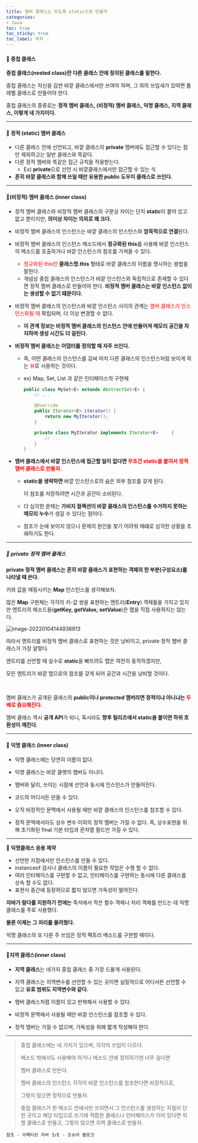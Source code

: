 ```yaml
---
title: 멤버 클래스는 되도록 static으로 만들라
categories:
- Java
toc: true
toc_sticky: true
toc_label: 목차
---
```




#### 🔗 중첩 클래스

**중첩 클래스(nested class)란 다른 클래스 안에 정의된 클래스를 말한다.**

중첩 클래스는 자신을 감싼 바깥 클래스에서만 쓰여야 하며, 그 외의 쓰임새가 있따면 톱레벨 클래스로 만들어야 한다. 

중첩 클래스의 종류로는 **정적 멤버 클래스, (비정적) 멤버 클래스, 익명 클래스, 지역 클래스, 이렇게 네 가지이다.**



<hr>



#### 🔗 정적 (static) 멤버 클래스

* 다른 클래스 안에 선언되고, 바깥 클래스의 **private** 멤버에도 접근할 수 있다는 점만 제외하고는 일반 클래스와 똑같다.
* 다른 정적 멤버와 똑같은 접근 규칙을 적용받는다. 
  * Ex) **private**으로 선언 시 바깥클래스에서만 접근할 수 있는 식
* **흔히 바깥 클래스와 함께 쓰일 때만 유용한 public 도우미 클래스로 쓰인다.**



<hr>



#### 🔗(비정적) 멤버 클래스 (inner class)

* 정적 멤버 클래스와 비정적 멤버 클래스의 구문상 차이는 단지 **static**이 붙어 있고 없고 뿐이지만, **의미상 차이는 의외로 꽤 크다.**

* 비정적 멤버 클래스의 인스턴스는 바깥 클래스의 인스턴스와 **암묵적으로 연결**된다. 

* 비정적 멤버 클래스의 인스턴스 메소드에서 **정규화된 this**를 사용해 바깥 인스턴스의 메소드를 호출하거나 바깥 인스턴스의 참조를 가져올 수 있다.

  * <span style="color:red;">정규화된 this란</span> **클래스명.this** 형태로 바깥 클래스의 이름을 명시하는 용법을 말한다.
  * 개념상 중첩 클래스의 인스턴스가 바깥 인스턴스와 독립적으로 존재할 수 있다면 정적 멤버 클래스로 만들어야 한다.
    **비정적 멤버 클래스는 바깥 인스턴스 없이는 생성할 수 없기 떄문이다.**

* 비정적 멤버 클래스의 인스턴스와 바깥 인스턴스 사이의 관계는 <span style="color:red;">멤버 클래스가 인스턴스화될 때</span> 확립되며, 더 이상 변경할 수 없다.

  * **이 관계 정보는 비정적 멤버 클래스의 인스턴스 안에 만들어져 메모리 공간을 차지하며 생성 시간도 더 걸린다.**

* **비정적 멤버 클래스는 어댑터를 정의할 때 자주 쓰인다.**

  * 즉, 어떤 클래스의 인스턴스를 감싸 마치 다른 클래스의 인스턴스처럼 보이게 하는 <span style="color:red;">뷰</span>로 사용하는 것이다.

  * ex) Map, Set, List 과 같은 인터페이스의 구현체

    ```java
    public class MySet<E> extends AbstractSet<E> {
        // ...
    
        @Override
        public Iterator<E> iterator() {
            return new MyIterator();
        }
    
        private class MyIterator implements Iterator<E> 	{
            // ...
        }
    }
    ```

* **멤버 클래스에서 바깥 인스턴스에 접근할 일이 없다면 <span style="color:red;">무조건 static을 붙여서 정적 멤버 클래스로 만들자.</span>**

  * **static을 생략하면** 바깥 인스턴스로의 숨은 외부 참조를 갖게 된다.

    이 참조를 저장하려면 시간과 공간이 소비된다.

  * 더 심각한 문제는 **가비지 컬렉션이 바깥 클래스의 인스턴스를 수거하지 못하는 메모리 누수**가 생길 수 있다는 점이다.

  * 참조가 눈에 보이지 않으니 문제의 원인을 찾기 어려워 때떄로 심각한 상황을 초래하기도 한다.



<hr>



##### 💎 private 정적 멤버 클래스

**private 정적 멤버 클래스는 흔히 바깥 클래스가 표현하는 객체의 한 부분(구성요소)를 나타낼 때 쓴다.**

키와 값을 매핑시키는 **Map** 인스턴스를 생각해보자.

많은 **Map** 구현체는 각각의 키-값 쌍을 표현하는 엔트리(**Entry**) 객체들을 가지고 있지만 엔트리의 메소드들(**getKey, getValue, setValue**)은 맵을 직접 사용하지는 않는다.

![image-20220104144936913](C:\Users\yoonoa\AppData\Roaming\Typora\typora-user-images\image-20220104144936913.png)

따라서 엔트리를 비정적 멤버 클래스로 표현하는 것은 낭비이고,
private 정적 멤버 클래스가 가장 알맞다. 

엔트리를 선언할 때 실수로 **static**을 빠뜨려도 맵은 여전히 동작하겠지만,

모든 엔트리가 바깥 맵으로의 참조를 갖게 되어 공간과 시간을 낭비할 것이다.

<br>



멤버 클래스가 공개된 클래스의 **public이나 protected 멤버라면 정적이냐 아니냐는 <span style="color:red;">두배로 중요해진다.</span>**

멤버 클래스 역시 **공개 API**가 되니, 혹시라도 **향후 릴리즈에서 static을 붙이면 하위 호환성이 깨진다.**





<hr>



#### 🔗 익명 클래스 (inner class)

* 익명 클래스에는 당연히 이름이 없다. 
* 익명 클래스는 바깥 클랫의 멤버도 아니다.

* 멤버와 달리, 쓰이는 시점에 선언과 동시에 인스턴스가 만들어진다.
* 코드의 어디서든 만들 수 있다.
* 오직 비정적인 문맥에서 사용될 때만 바깥 클래스의 인스턴스를 참조할 수 있다.
* 정적 문맥에서라도 상수 변수 이외의 정적 멤버는 가질 수 없다.
  즉, 상수표현을 위해 초기화된 final 기본 타입과 문자열 필드만 가질 수 있다.



<hr>

**💎 익명클래스 응용 제약**

* 선언한 지점에서만 인스턴스를 만들 수 있다.
* instanceof 검사나 클래스의 이름이 필요한 작업은 수행 할 수 없다.
* 여러 인터페이스를 구현할 수 없고, 인터페이스를 구현하는 동시에 다른 클래스를 상속 할 수도 없다.
* 표현식 중간에 등장하므로 짧지 않으면 가독성이 떨어진다.



**자바가 람다를 지원하기 전에는** 즉석에서 작은 함수 객체나 처리 객체를 만드는 데 익명 클래스를 주로 사용했다.

**물론 이제는 그 자리를 물려줬다.**

익명 클래스의 또 다른 주 쓰임은 정적 팩토리 메소드를 구현할 때이다.



<hr>



#### 🔗지역 클래스(inner class)

* **지역 클래스**는 네가지 중첩 클래스 중 가장 드물게 사용된다.

* 지역 클래스는 지역변수를 선언할 수 있는 곳이면 실질적으로 어디서든 선언할 수 있고 **유효 범위도 지역변수와 같다.**

* 멤버 클래스처럼 이름이 있고 반복해서 사용할 수 있다.

* 비정적 문맥에서 사용될 때만 바깥 인스턴스를 참조할 수 있다.

* 정적 멤버는 가질 수 없으며, 가독성을 위해 짧게 작성해야 한다.

  

<hr>



> 중첩 클래스에는 네 가지가 있으며, 각각의 쓰임이 다르다.
>
> 메소드 밖에서도 사용해야 하거나 메소드 안에 정의하기엔 너무 길다면
>
> 멤버 클래스로 만든다.
>
> 멤버 클래스의 인스턴스 각각이 바깥 인스턴스를 참조한다면 비정적으로,
>
> 그렇지 않으면 정적으로 만들자.
>
> 중첩 클래스가 한 메소드 안에서만 쓰이면서 그 인스턴스를 생성하는 지점이 단 한 곳이고 해당 타입으로 쓰기에 적합한 클래스나 인터페이스가 이미 있다면 익명 클래스로 만들고, 그렇지 않으면 지역 클래스로 만들자.







```
참조 - 이펙티브 자바 3/E - 조슈아 블로크
```

